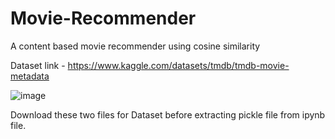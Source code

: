 # Movie-Recommender

A content based movie recommender using cosine similarity


Dataset link - https://www.kaggle.com/datasets/tmdb/tmdb-movie-metadata

![image](https://github.com/user-attachments/assets/4639fb1e-df50-47ad-8c72-da12cb51513b)

Download these two files for Dataset before extracting pickle file from ipynb file.

